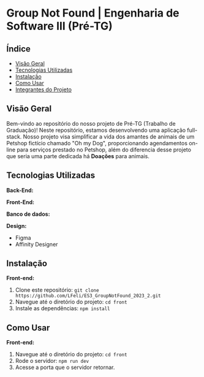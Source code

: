 # Group Not Found | Engenharia de Software III (Pré-TG)
## Índice

- [Visão Geral](#visão-geral)
- [Tecnologias Utilizadas](#tecnologias-utilizadas)
- [Instalação](#instalação)
- [Como Usar](#como-usar)
- [Integrantes do Projeto](#integrantes-do-projeto)

## Visão Geral

Bem-vindo ao repositório do nosso projeto de Pré-TG (Trabalho de Graduação)! Neste repositório, estamos desenvolvendo uma aplicação full-stack. Nosso projeto visa simplificar a vida dos amantes de animais de um Petshop fictício chamado "Oh my Dog", proporcionando agendamentos on-line para serviços prestado no Petshop, além do diferencia desse projeto que seria uma parte dedicada há **Doações** para animais.

## Tecnologias Utilizadas


**Back-End:**


**Front-End:**


**Banco de dados:**

**Design:**
- Figma
- Affinity Designer

## Instalação

**Front-end:**
1. Clone este repositório: `git clone https://github.com/LFeli/ES3_GroupNotFound_2023_2.git`
2. Navegue até o diretório do projeto: `cd front`
3. Instale as dependências: `npm install`

## Como Usar

**Front-end:**
1. Navegue até o diretório do projeto: `cd front`
2. Rode o servidor: `npm run dev`
3. Acesse a porta que o servidor retornar.